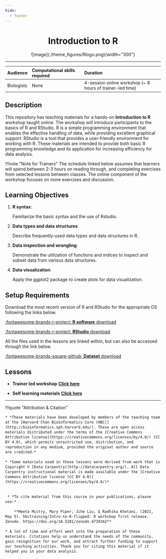 ```yaml
---
hide:
  - footer
---
```



</center>
<style>h1 {text-align: center;}</style>
<h1><b>Introduction to R</b></h1>
</center>



<center>
![image](./theme_figures/Rlogo.png){width="300"}
</center>


***

| Audience | Computational skills required | Duration |
:----------|:-------------|:----------|
| Biologists | None | 4-session online workshop (~ 8 hours of trainer-led time)|


## **Description**
This repository has teaching materials for a hands-on **Introduction to R** workshop taught online. The workshop will introduce participants to the basics of R and RStudio. R is a simple programming environment that enables the effective handling of data, while providing excellent graphical support. RStudio is a tool that provides a user-friendly environment for working with R. These materials are intended to provide both basic R programming knowledge and its application for increasing efficiency for data analysis. 


!!!note "Note for Trainers"
    The schedule linked below assumes that learners will spend between 2-3 hours on reading through, and completing exercises from selected lessons between classes. The online component of the workshop focuses on more exercises and discussion.

## **Learning Objectives**

1. **R syntax**: 

    Familiarize the basic syntax and the use of Rstudio.

2. **Data types and data structures**: 

    Describe frequently-used data types and data structures in R.

3. **Data inspection and wrangling**: 

    Demonstrate the utilization of functions and indices to inspect and subset data from various data structures.

4. **Data visualization**:

    Apply the ggplot2 package to create plots for data visualization.

## **Setup Requirements**

Download the most recent version of R and RStudio for the appropriate OS following the links below. 

<div class="grid cards" markdown>

[:fontawesome-brands-r-project: __R software__ download](https://cran.r-project.org/)

[:fontawesome-brands-r-project: __RStudio__ download](https://posit.co/download/rstudio-desktop/#download)



</div>

All the files used in the lessons are linked within, but can also be accessed through the link below.

<div class="grid cards" markdown>

[:fontawesome-brands-square-github: __Dataset__ download](./data/)

</div>

## **Lessons**


<div class="grid cards" markdown>

- __Trainer led workshop__ [__Click here__](./lessons/00_workshop_schedule.md)


- __Self learning materials__ [__Click here__](https://hbctraining.github.io/Intro-to-R-flipped/schedules/links-to-lessons.html)


</div>







* * * 


!!!quote "Attribution & Citation"    

    * *These materials have been developed by members of the teaching team at the [Harvard Chan Bioinformatics Core (HBC)](http://bioinformatics.sph.harvard.edu/). These are open access materials distributed under the terms of the [Creative Commons Attribution license](https://creativecommons.org/licenses/by/4.0/) (CC BY 4.0), which permits unrestricted use, distribution, and reproduction in any medium, provided the original author and source are credited.*

    * *Some materials used in these lessons were derived from work that is Copyright © [Data Carpentry](http://datacarpentry.org/). All Data Carpentry instructional material is made available under the [Creative Commons Attribution license (CC BY 4.0)](https://creativecommons.org/licenses/by/4.0/)*


     * *To cite material from this course in your publications, please use:*

        **Meeta Mistry, Mary Piper, Jihe Liu, & Radhika Khetani. (2021, May 5). hbctraining/Intro-to-R-flipped: R workshop first release. Zenodo. https://doi.org/10.5281/zenodo.4739342**

    * A lot of time and effort went into the preparation of these materials. Citations help us understand the needs of the community, gain recognition for our work, and attract further funding to support our teaching activities. Thank you for citing this material if it helped you in your data analysis.

